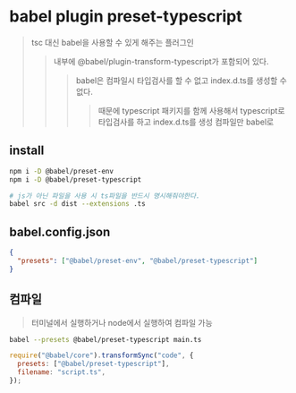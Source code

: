 # babel plugin preset-typescript

> tsc 대신 babel을 사용할 수 있게 해주는 플러그인
>
> > 내부에 @babel/plugin-transform-typescript가 포함되어 있다.
> >
> > > babel은 컴파일시 타입검사를 할 수 없고 index.d.ts를 생성할 수 없다.
> > >
> > > > 때문에 typescript 패키지를 함께 사용해서 typescript로 타입검사를 하고 index.d.ts를 생성 컴파일만 babel로

## install

```sh
npm i -D @babel/preset-env
npm i -D @babel/preset-typescript

# js가 아닌 파일을 사용 시 ts파일을 반드시 명시해줘야한다.
babel src -d dist --extensions .ts
```

## babel.config.json

```json
{
  "presets": ["@babel/preset-env", "@babel/preset-typescript"]
}
```

## 컴파일

> 터미널에서 실행하거나 node에서 실행하여 컴파일 가능

```sh
babel --presets @babel/preset-typescript main.ts
```

```js
require("@babel/core").transformSync("code", {
  presets: ["@babel/preset-typescript"],
  filename: "script.ts",
});
```
